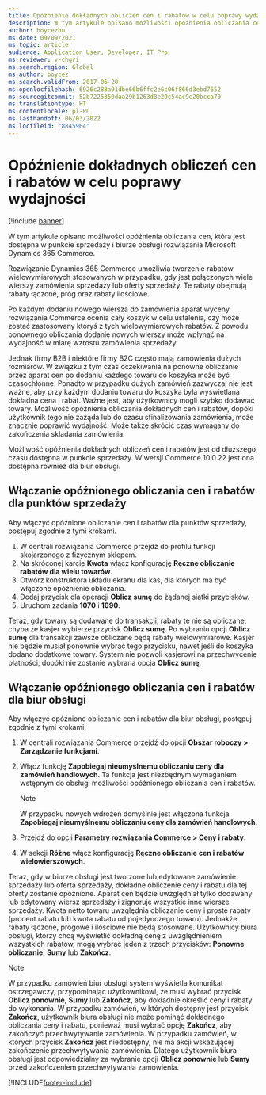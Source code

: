```yaml
---
title: Opóźnienie dokładnych obliczeń cen i rabatów w celu poprawy wydajności
description: W tym artykule opisano możliwości opóźnienia obliczania cen, która jest dostępna w punkcie sprzedaży i biurze obsługi rozwiązania Microsoft Dynamics 365 Commerce.
author: boycezhu
ms.date: 09/09/2021
ms.topic: article
audience: Application User, Developer, IT Pro
ms.reviewer: v-chgri
ms.search.region: Global
ms.author: boycez
ms.search.validFrom: 2017-06-20
ms.openlocfilehash: 6926c288a91dbe66b6ffc2e6c06f866d3ebd7652
ms.sourcegitcommit: 52b7225350daa29b1263d8e29c54ac9e20bcca70
ms.translationtype: HT
ms.contentlocale: pl-PL
ms.lasthandoff: 06/03/2022
ms.locfileid: "8845904"
---
```

# <a name="delay-exact-price-and-discount-calculation-for-improved-performance"></a>Opóźnienie dokładnych obliczeń cen i rabatów w celu poprawy wydajności

[!include [banner](includes/banner.md)]

W tym artykule opisano możliwości opóźnienia obliczania cen, która jest dostępna w punkcie sprzedaży i biurze obsługi rozwiązania Microsoft Dynamics 365 Commerce.

Rozwiązanie Dynamics 365 Commerce umożliwia tworzenie rabatów wielowymiarowych stosowanych w przypadku, gdy jest połączonych wiele wierszy zamówienia sprzedaży lub oferty sprzedaży. Te rabaty obejmują rabaty łączone, próg oraz rabaty ilościowe.

Po każdym dodaniu nowego wiersza do zamówienia aparat wyceny rozwiązania Commerce ocenia cały koszyk w celu ustalenia, czy może zostać zastosowany któryś z tych wielowymiarowych rabatów. Z powodu ponownego obliczania dodanie nowych wierszy może wpłynąć na wydajność w miarę wzrostu zamówienia sprzedaży.

Jednak firmy B2B i niektóre firmy B2C często mają zamówienia dużych rozmiarów. W związku z tym czas oczekiwania na ponowne obliczanie przez aparat cen po dodaniu każdego towaru do koszyka może być czasochłonne. Ponadto w przypadku dużych zamówień zazwyczaj nie jest ważne, aby przy każdym dodaniu towaru do koszyka była wyświetlana dokładna cena i rabat. Ważne jest, aby użytkownicy mogli szybko dodawać towary. Możliwość opóźnienia obliczania dokładnych cen i rabatów, dopóki użytkownik tego nie zażąda lub do czasu sfinalizowania zamówienia, może znacznie poprawić wydajność. Może także skrócić czas wymagany do zakończenia składania zamówienia.

Możliwość opóźnienia dokładnych obliczeń cen i rabatów jest od dłuższego czasu dostępna w punkcie sprzedaży. W wersji Commerce 10.0.22 jest ona dostępna również dla biur obsługi.

## <a name="enable-delayed-price-and-discount-calculation-for-pos"></a>Włączanie opóźnionego obliczania cen i rabatów dla punktów sprzedaży

Aby włączyć opóźnione obliczanie cen i rabatów dla punktów sprzedaży, postępuj zgodnie z tymi krokami.

1. W centrali rozwiązania Commerce przejdź do profilu funkcji skojarzonego z fizycznym sklepem.
1. Na skróconej karcie **Kwota** włącz konfigurację **Ręczne obliczanie rabatów dla wielu towarów**.
1. Otwórz konstruktora układu ekranu dla kas, dla których ma być włączone opóźnienie obliczania.
1. Dodaj przycisk dla operacji **Oblicz sumę** do żądanej siatki przycisków.
1. Uruchom zadania **1070** i **1090**.

Teraz, gdy towary są dodawane do transakcji, rabaty te nie są obliczane, chyba że kasjer wybierze przycisk **Oblicz sumę**. Po wybraniu opcji **Oblicz sumę** dla transakcji zawsze obliczane będą rabaty wielowymiarowe. Kasjer nie będzie musiał ponownie wybrać tego przycisku, nawet jeśli do koszyka dodano dodatkowe towary. System nie pozwoli kasjerowi na przechwycenie płatności, dopóki nie zostanie wybrana opcja **Oblicz sumę**.

## <a name="enable-delayed-price-and-discount-calculation-for-call-center"></a>Włączanie opóźnionego obliczania cen i rabatów dla biur obsługi

Aby włączyć opóźnione obliczanie cen i rabatów dla biur obsługi, postępuj zgodnie z tymi krokami.

1. W centrali rozwiązania Commerce przejdź do opcji **Obszar roboczy \> Zarządzanie funkcjami**.
1. Włącz funkcję **Zapobiegaj nieumyślnemu obliczaniu ceny dla zamówień handlowych**. Ta funkcja jest niezbędnym wymaganiem wstępnym do obsługi możliwości opóźnionego obliczania cen i rabatów.

    > [!NOTE]
    > W przypadku nowych wdrożeń domyślnie jest włączona funkcja **Zapobiegaj nieumyślnemu obliczaniu ceny dla zamówień handlowych**.

1. Przejdź do opcji **Parametry rozwiązania Commerce \> Ceny i rabaty**.
1. W sekcji **Różne** włącz konfigurację **Ręczne obliczanie cen i rabatów wielowierszowych**.

Teraz, gdy w biurze obsługi jest tworzone lub edytowane zamówienie sprzedaży lub oferta sprzedaży, dokładne obliczenie ceny i rabatu dla tej oferty zostanie opóźnione. Aparat cen będzie uwzględniał tylko dodawany lub edytowany wiersz sprzedaży i zignoruje wszystkie inne wiersze sprzedaży. Kwota netto towaru uwzględnia obliczanie ceny i proste rabaty (procent rabatu lub kwota rabatu od pojedynczego towaru). Jednakże rabaty łączone, progowe i ilościowe nie będą stosowane. Użytkownicy biura obsługi, którzy chcą wyświetlić dokładną cenę z uwzględnieniem wszystkich rabatów, mogą wybrać jeden z trzech przycisków: **Ponowne obliczanie**, **Sumy** lub **Zakończ**.

> [!NOTE]
> W przypadku zamówień biur obsługi system wyświetla komunikat ostrzegawczy, przypominając użytkownikowi, że musi wybrać przycisk **Oblicz ponownie**, **Sumy** lub **Zakończ**, aby dokładnie określić ceny i rabaty do wykonania. W przypadku zamówień, w których dostępny jest przycisk **Zakończ**, użytkownik biura obsługi nie może pominąć dokładnego obliczania ceny i rabatu, ponieważ musi wybrać opcję **Zakończ**, aby zakończyć przechwytywanie zamówienia. W przypadku zamówień, w których przycisk **Zakończ** jest niedostępny, nie ma akcji wskazującej zakończenie przechwytywania zamówienia. Dlatego użytkownik biura obsługi jest odpowiedzialny za wybranie opcji **Oblicz ponownie** lub **Sumy** przed zakończeniem przechwytywania zamówienia.

[!INCLUDE[footer-include](../includes/footer-banner.md)]
